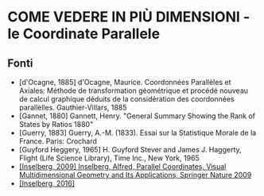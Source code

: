 # COME VEDERE IN PIÙ DIMENSIONI - le Coordinate Parallele #

## Fonti ##

  - [d'Ocagne, 1885] d'Ocagne, Maurice. Coordonnées Parallèles et Axiales: Méthode de transformation géométrique et procédé nouveau de calcul graphique déduits de la considération des coordonnées parallèlles. Gauthier-Villars, 1885
  - [Gannet, 1880] Gannett, Henry. "General Summary Showing the Rank of States by Ratios 1880"
  - [Guerry, 1883] Guerry, A.-M. (1833). Essai sur la Statistique Morale de la France. Paris: Crochard
  - [Guyford Heggery, 1965] H. Guyford Stever and James J. Haggerty, Flight (Life Science Library), Time Inc., New York, 1965
  - [[Inselberg, 2009] Inselberg, Alfred, Parallel Coordinates, Visual Multidimensional Geometry and Its Applications, Springer Nature 2009](https://doi.org/10.1007/978-0-387-68628-8)
  - [[Inselberg, 2016]](https://www.youtube.com/watch?v=aTkzWEB14Lo)




